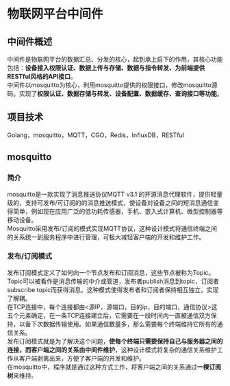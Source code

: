 # 物联网平台中间件
## 中间件概述
中间件是物联网平台的数据汇总、分发的核心，起到承上启下的作用，其核心功能包括：**设备接入权限认证、数据上传与存储、数据与指令转发、为前端提供RESTful风格的API接口**。  
中间件以mosquitto为核心，利用mosquitto提供的权限接口，修改mosquitto源码。实现了**权限认证、数据存储与转发、设备配置、数据缓存、查询接口等功能**。
## 项目技术
Golang，mosquitto，MQTT，CGO，Redis，InfluxDB，RESTful
## mosquitto
### 简介
mosquitto是一款实现了消息推送协议MQTT v3.1 的开源消息代理软件，提供轻量级的，支持可发布/可订阅的的消息推送模式，使设备对设备之间的短消息通信变得简单，例如现在应用广泛的低功耗传感器，手机、嵌入式计算机、微型控制器等移动设备。  
Mosquitto采用发布/订阅的模式实现MQTT协议，这种设计模式将通信终端之间的关系统一到服务程序中进行管理，可极大减轻客户端的开发和维护工作。  
### 发布/订阅模式
发布订阅模式定义了如何向一个节点发布和订阅消息，这些节点被称为Topic。Topic可以被看作是消息传输的中介或管道，发布者publish消息到topic，订阅者subscribe topic而获得消息。这种模式使得发布者和订阅者保持相互独立，实现了解耦。  
在TCP连接中，每个连接都由<源IP，源端口，目的ip，目的端口，通信协议>这五个元素确定，在一条TCP连接建立后，它需要在一段时间内一直被通信双方保持，以备下次数据传输使用。如果通信数量多，那么需要每个终端维持它所有的通信关系。  
发布订阅模式就是为了解决这个问题，**使每个终端只需要保持自己与服务器之间的连接，而客户端之间的关系由中间件维护**，这种设计模式将复杂的通信关系维护工作从客户端剥离出来，方便了客户端的开发和维护。  
在mosquitto中，程序就是通过这种方式工作，将客户端之间的关系通过**一棵订阅树**来维持。  
